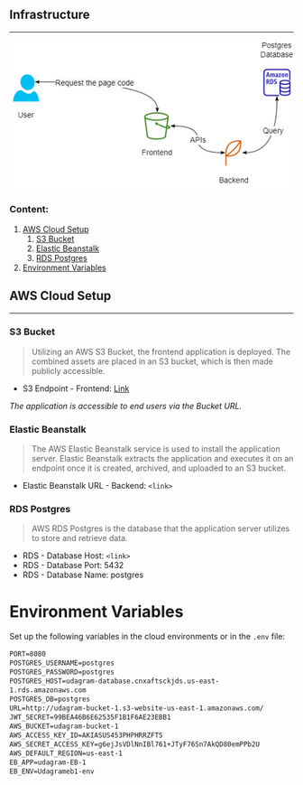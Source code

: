 ## Infrastructure
---
![Udagram infrastructure Diagram](diagrams/udagram-infrastructure.png "Udagram Infrastructure")

### Content:
1. [AWS Cloud Setup](#aws-cloud-setup)
    1. [S3 Bucket](#s3-bucket)
    2. [Elastic Beanstalk](#elastic-beanstalk)
    2. [RDS Postgres](#rds-postgres)
2. [Environment Variables](#environment-variables)

## AWS Cloud Setup
---
### S3 Bucket

> Utilizing an AWS S3 Bucket, the frontend application is deployed. The combined assets are placed in an S3 bucket, which is then made publicly accessible.

- S3 Endpoint - Frontend: [Link](http://udagram-bucket-1.s3-website-us-east-1.amazonaws.com)

*The application is accessible to end users via the Bucket URL.*

### Elastic Beanstalk

> The AWS Elastic Beanstalk service is used to install the application server. Elastic Beanstalk extracts the application and executes it on an endpoint once it is created, archived, and uploaded to an S3 bucket.

- Elastic Beanstalk URL - Backend: `<link>`

### RDS Postgres

> AWS RDS Postgres is the database that the application server utilizes to store and retrieve data.

- RDS - Database Host: `<link>`
- RDS - Database Port: 5432
- RDS - Database Name: postgres

# Environment Variables

Set up the following variables in the cloud environments or in the `.env` file:

```
PORT=8080
POSTGRES_USERNAME=postgres
POSTGRES_PASSWORD=postgres
POSTGRES_HOST=udagram-database.cnxaftsckjds.us-east-1.rds.amazonaws.com
POSTGRES_DB=postgres
URL=http://udagram-bucket-1.s3-website-us-east-1.amazonaws.com/
JWT_SECRET=99BEA46B6E62535F1B1F6AE23EBB1
AWS_BUCKET=udagram-bucket-1
AWS_ACCESS_KEY_ID=AKIASUS453PHPHRRZFTS
AWS_SECRET_ACCESS_KEY=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
AWS_DEFAULT_REGION=us-east-1
EB_APP=udagram-EB-1
EB_ENV=Udagrameb1-env
```